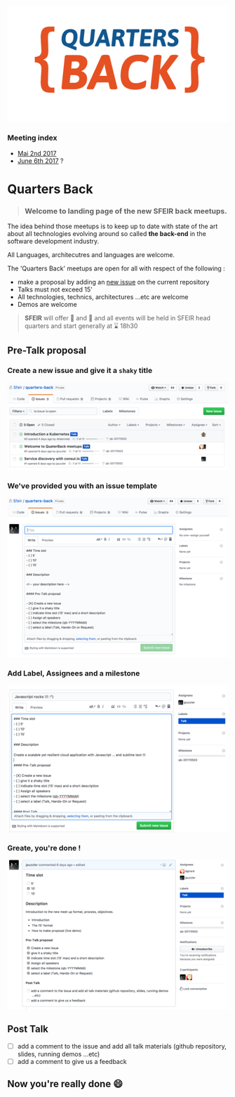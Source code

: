 ![logo quarters back 2017](LOGO_QUARTERS_BACK.png)


### Meeting index 
- [Mai 2nd 2017](https://github.com/Sfeir/quarters-back/milestone/1)
- [June 6th 2017](https://github.com/Sfeir/quarters-back/milestone/2) ?


# Quarters Back

> ### Welcome to landing page of the new SFEIR back meetups.

The idea behind those meetups is to keep up to date with state of the art about all technologies evolving around so called **the back-end** in the software development industry.

All Languages, architecutres and languages are welcome.

The 'Quarters Back' meetups are open for all with respect of the following :

- make a proposal by adding an [new issue](https://github.com/Sfeir/quarters-back/issues/new) on the current repository
- Talks must not exceed 15' 
- All technologies, technics, architectures ...etc are welcome
- Demos are welcome

>
> **SFEIR** will offer :pizza: and :tropical_drink: and all events will be held in SFEIR head quarters and start generally at :hourglass: 18h30
>

## Pre-Talk proposal

### Create a new issue and give it a `shaky` title
![new_issue](NEW_ISSUE.png)

### We've provided you with an issue template
![issue_template](ISSUE_TEMPLATE.png)

### Add Label, Assignees and a milestone
![issue_meta_data](ISSUE_META.png)

### Greate, you're done !
![issue_created](ISSUE_CREATED.png)

## Post Talk
- [ ] add a comment to the issue and add all talk materials (github repository, slides, running demos ...etc)
- [ ] add a comment to give us a feedback 

## Now you're really done :smile:
